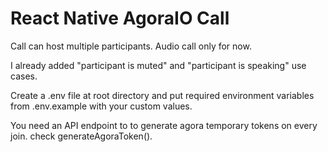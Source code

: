# React Native AgoraIO Call 

Call can host multiple participants. Audio call only for now.

I already added "participant is muted" and "participant is speaking" use cases.

Create a .env file at root directory and put required environment variables from .env.example with your custom values.

You need an API endpoint to to generate agora temporary tokens on every join. check generateAgoraToken().